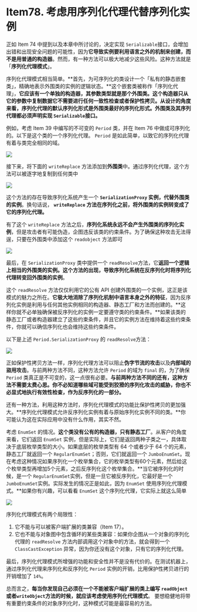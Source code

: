 # Item78. 考虑用序列化代理代替序列化实例

 正如 Item 74 中提到以及本章中所讨论的，决定实现 `Serializable`接口，会增加出错和出现安全问题的可能性，因为**它导致实例要利用语言之外的机制来创建，而不是用普通的构造器**。然而，有一种方法可以极大地减少这些风险。这种方法就是「**序列化代理模式**」。



序列化代理模式相当简单。**首先，为可序列化的类设计一个「私有的静态嵌套类」，精确地表示外围类的实例的逻辑状态。**这个嵌套类被称作「序列化代理」，**它应该有一个单独的构造器，其参数类型就是那个外围类。**这个构造器只从它的参数中复制数据它不需要进行任何一致性检查或者保护性拷贝。从设计的角度来看，序列化代理的默认序列化形式是外围类最好的序列化形式。外**围类及其序列代理都必须声明实现 `Serializable`接口。**



例如，考虑 Item 39 中编写的不可变的 `Period` 类，并在 Item 76 中做成可序列化的。以下是这个类的一个序列化代理。 `Period` 是如此简单，以致它的序列化代理有着与类完全相同的域。



![](https://bucket-1255905387.cos.ap-shanghai.myqcloud.com/2019-01-30-22-13-49_r24.png)

接下来，将下面的 `writeReplace` 方法添加到**外围类**中。通过序列化代理，这个方法可以被逐字地复制到任何类中

![](https://bucket-1255905387.cos.ap-shanghai.myqcloud.com/2019-01-30-22-15-15_r58.png)

这个方法的存在导致序列化系统产生一个 **`SerializationProxy` 实例，代替外围类的实例**。换句话说， **`writeReplace` 方法在序列化之前，将外围类的实例转变成了它的序列化代理。**



有了这个 `writeReplace` 方法之后，**序列化系统永远不会产生外围类的序列化实例**，但是攻击者有可能伪造，企图违反该类的约束条件。为了确保这种攻击无法得逞，只要在外围类中添加这个 `readobject` 方法即可



![](https://bucket-1255905387.cos.ap-shanghai.myqcloud.com/2019-01-30-22-15-40_r87.png)



最后，在 `SerializationProxy` 类中提供一个 `readResolve`方法，它**返回一个逻辑上相当的外围类的实例。**这个方法的出现，导致序列化系统在反序列化时将序列化代理**转变回外围类的实例**。

这个 `readResolve` 方法仅仅利用它的公有 API 创建外围类的一个实例，这正是该模式的魅力之所在。**它极大地消除了序列化机制中语言本身之外的特征**，因为反序列化实例是利用与任何其他实例相同的构造器、静态工厂和方法而创建的。**这样你就不必单独确保被反序列化的实例一定要遵守类的约束条件。**如果该类的静态工厂或者构造器建立了这些约束条件，并且它的实例方法在维持着这些约束条件，你就可以确信序列化也会维持这些约束条件。



以下是上述 `Period.SerializationProxy` 的 `readResolve`方法：



![](https://bucket-1255905387.cos.ap-shanghai.myqcloud.com/2019-01-30-22-16-06_r13.png)

正如保护性拷贝方法一样，序列化代理方法可以阻止**伪字节流的攻击**以及**内部域的盜用攻击**。与前两种方法不同，这种方法允许 `Period` 的域为 `final` 的，为了确保 `Period` 类真正是不可变的，这一点很有必要。**与前两种方法不同的还有，这种方法不需要太费心思。你不必知道哪些域可能受到狡猾的序列化攻击的威胁，你也不必显式地执行有效性检查，作为反序列化的一部分。**



还有一种方法，利用这种方法时，序列化代理模式的功能比保护性拷贝的更加强大。**序列化代理模式允许反序列化实例有着与原始序列化实例不同的类。**你可能认为这在实际应用中没有什么作用，其实不然。



考虑 `EnumSet` 的情况。**这个类没有公有的构造器，只有静态工厂**。从客户的角度来看，它们返回 `EnumSet` 实例，但是实际上，它们是返回两种子类之一，具体取决于底层枚举类型的大小。如果底层的枚举类型有 64 个或者少于 64 个的元素，静态工厂就返回一个 `RegularEnumSet`；否则，它们就返回一个 `JumboEnumSet`。现在考虑这种情况如果序列化一个枚举集合，它的枚举类型有60个元素，然后给这个枚举类型再增加5个元素，之后反序列化这个枚举集合。**当它被序列化的时候，是一个 `RegularEnumSet`实例，但是一旦它被反序列化，它最好是一个`JumboEnumSet`实例。实际发生的情况正是如此，因为 `EnumSet` 使用序列化代理模式。**如果你有兴趣，可以看看 `EnumSet` 这个序列化代理，它实际上就这么简单





![](https://bucket-1255905387.cos.ap-shanghai.myqcloud.com/2019-01-30-22-16-50_r19.png)

序列化代理模式有两个局限性：

1. 它不能与可以被客户端扩展的类兼容（Item 17）。
2. 它也不能与对象图中包含循环的某些类兼容：如果你企图从一个对象的序列化代理的 `readResolve` 方法内部调用这个对象中的方法，就会得到一个 `ClassCastException` 异常，因为你还没有这个对象，只有它的序列化代理。



最后，序列化代理模式所增强的功能和安全性并不是没有代价的。在测试机器上，通过序列化代理来序列化和反序列化 `Period` 实例的开销，比用保护性拷贝进行的开销增加了 `14%`。



总而言之，**每当你发现自己必须在一个不能被客户端扩展的类上编写 `readObject `或者`writeObject`方法的时候，就应该考虑使用序列化代理模式**。 要想稳健地将带有重要约束条件的对象序列化时，这种模式可能是最容易的方法。

